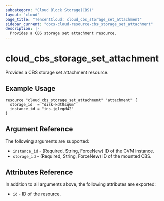 ```yaml
---
subcategory: "Cloud Block Storage(CBS)"
layout: "cloud"
page_title: "TencentCloud: cloud_cbs_storage_set_attachment"
sidebar_current: "docs-cloud-resource-cbs_storage_set_attachment"
description: |-
  Provides a CBS storage set attachment resource.
---
```


# cloud_cbs_storage_set_attachment

Provides a CBS storage set attachment resource.

## Example Usage

```hcl
resource "cloud_cbs_storage_set_attachment" "attachment" {
  storage_id  = "disk-kdt0sq6m"
  instance_id = "ins-jqlegd42"
}
```

## Argument Reference

The following arguments are supported:

* `instance_id` - (Required, String, ForceNew) ID of the CVM instance.
* `storage_id` - (Required, String, ForceNew) ID of the mounted CBS.

## Attributes Reference

In addition to all arguments above, the following attributes are exported:

* `id` - ID of the resource.



